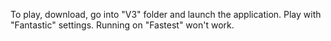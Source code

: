 To play, download, go into "V3" folder and launch the application. Play with "Fantastic" settings. Running on "Fastest" won't work.

